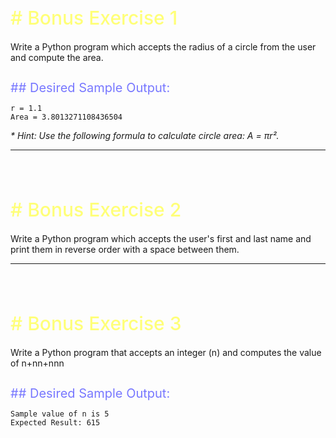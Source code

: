 <style>
.heading1 {
    color: #ffff78;
    font-weight:500;
    font-size: 30px;
}
.heading2 {
    color: #7878ff;
    font-weight:400;
    font-size: 20px;
}
.space {
   padding-top: 35px;
}
</style>

<h1 id="identifier" class="heading1">
    # Bonus Exercise 1
</h1>

Write a Python program which accepts the radius of a circle from the user and compute the area.

<h1 id="identifier" class="heading2">
    ## Desired Sample Output:
</h1>

    r = 1.1
    Area = 3.8013271108436504

   _* Hint: Use the following formula to calculate circle area: A = πr²._

---

<h1 id="identifier" class="heading1 space">
    # Bonus Exercise 2
</h1>
Write a Python program which accepts the user's first and last name and print them in reverse order with a space between them.

---

<h1 id="identifier" class="heading1 space">
    # Bonus Exercise 3
</h1>

Write a Python program that accepts an integer (n) and computes the value of n+nn+nnn

<h1 id="identifier" class="heading2">
    ## Desired Sample Output:
</h1>


    Sample value of n is 5
    Expected Result: 615

